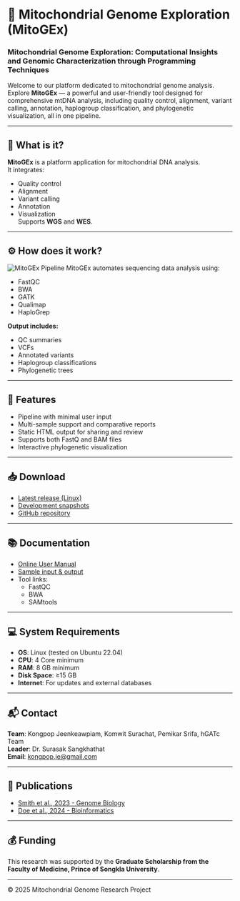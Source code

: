 # 🧬 Mitochondrial Genome Exploration (MitoGEx)

### Mitochondrial Genome Exploration: Computational Insights and Genomic Characterization through Programming Techniques

Welcome to our platform dedicated to mitochondrial genome analysis.  
Explore **MitoGEx** — a powerful and user-friendly tool designed for comprehensive mtDNA analysis, including quality control, alignment, variant calling, annotation, haplogroup classification, and phylogenetic visualization, all in one pipeline.

---

## 📌 What is it?

**MitoGEx** is a platform application for mitochondrial DNA analysis.  
It integrates:
- Quality control
- Alignment
- Variant calling
- Annotation
- Visualization  
Supports **WGS** and **WES**.

---

## ⚙️ How does it work?
![MitoGEx Pipeline](https://mitogex.com/img/pipeline.png")
MitoGEx automates sequencing data analysis using:
- FastQC
- BWA
- GATK
- Qualimap
- HaploGrep

**Output includes:**
- QC summaries
- VCFs
- Annotated variants
- Haplogroup classifications
- Phylogenetic trees

---

## 🚀 Features

- Pipeline with minimal user input
- Multi-sample support and comparative reports
- Static HTML output for sharing and review
- Supports both FastQ and BAM files
- Interactive phylogenetic visualization

---

## 📥 Download

- [Latest release (Linux)](#)
- [Development snapshots](#)
- [GitHub repository](https://github.com/kongpop-jeenkeawpiam/mitogex)

---

## 📚 Documentation

- [Online User Manual](#)
- [Sample input & output](#)
- Tool links:
  - FastQC
  - BWA
  - SAMtools

---

## 💻 System Requirements

- **OS**: Linux (tested on Ubuntu 22.04)  
- **CPU**: 4 Core minimum  
- **RAM**: 8 GB minimum  
- **Disk Space**: ≥15 GB  
- **Internet**: For updates and external databases

---

## 📬 Contact

**Team**: Kongpop Jeenkeawpiam, Komwit Surachat, Pemikar Srifa, hGATc Team  
**Leader**: Dr. Surasak Sangkhathat  
**Email**: kongpop.je@gmail.com

---

## 📄 Publications

- [Smith et al., 2023 - Genome Biology](#)
- [Doe et al., 2024 - Bioinformatics](#)

---

## 💰 Funding

This research was supported by the **Graduate Scholarship from the Faculty of Medicine, Prince of Songkla University**.

---

© 2025 Mitochondrial Genome Research Project
